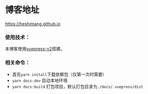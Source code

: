 # 博客地址
https://heshimang.github.io

### 使用技术：
本博客使用[vuepress-v2](https://v2.vuepress.vuejs.org/zh/)搭建。

### 相关命令：
- 首先`yarn install`下载依赖包（仅第一次时需要）
- `yarn docs:dev` 启动本地环境
- `yarn docs:build` 打包项目，默认打包目录为`./docs/.vuepress/dist`

 
